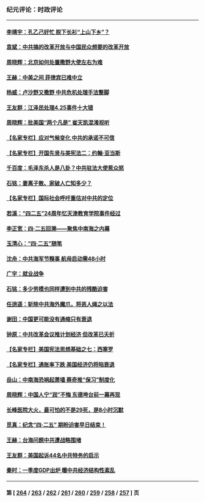 ### 纪元评论：时政评论
---
#### [李靖宇：孔乙己好忙 脱下长衫“上山下乡”？](../../pages/nsc1025/n13981399.md) 
#### [袁斌：中共搞的改革开放与中国民众想要的改革开放](../../pages/nsc1025/n13981296.md) 
#### [周晓辉：北京如何处置撒野大使左右为难](../../pages/nsc1025/n13981257.md) 
#### [王赫：中美之间 菲律宾已难中立](../../pages/nsc1025/n13980979.md) 
#### [杨威：卢沙野又撒野 中共危机处理手法蹩脚](../../pages/nsc1025/n13981024.md) 
#### [王友群：江泽民处理4.25事件十大错](../../pages/nsc1025/n13981032.md) 
#### [周晓辉：批美国“两个凡是” 崔天凯混淆视听](../../pages/nsc1025/n13980780.md) 
#### [【名家专栏】应对气候变化 中共的承诺不可信](../../pages/nsc1025/n13978382.md) 
#### [【名家专栏】开国先贤与美宪法二：约翰‧亚当斯](../../pages/nsc1025/n13979093.md) 
#### [千百度：毛泽东杀人是八卦？中共驻法大使惹众怒](../../pages/nsc1025/n13980345.md) 
#### [石铭：妻离子散、家破人亡知多少？](../../pages/nsc1025/n13980336.md) 
#### [【名家专栏】国际社会呼吁重估对中共的定位](../../pages/nsc1025/n13979320.md) 
#### [若溪：“四二五”24周年忆天津教育学院事件经过](../../pages/nsc1025/n13979819.md) 
#### [李正宽：四·二五回溯——聚焦中南海之内幕](../../pages/nsc1025/n13979800.md) 
#### [玉清心：“四·二五”随笔](../../pages/nsc1025/n13978628.md) 
#### [沈舟：中共海军节糗事 航母启动需48小时](../../pages/nsc1025/n13979381.md) 
#### [广宇：就业战争](../../pages/nsc1025/n13979229.md) 
#### [石铭：多少劳模也同样遭到中共的残酷迫害](../../pages/nsc1025/n13978964.md) 
#### [任逍遥：斩除中共海外魔爪，将恶人绳之以法](../../pages/nsc1025/n13978949.md) 
#### [谢田：中国更可能没有通缩只有衰退](../../pages/nsc1025/n13978892.md) 
#### [钟原：中共改革会议推计划经济 但改革已夭折](../../pages/nsc1025/n13978752.md) 
#### [【名家专栏】美国宪法思想基础之七：西塞罗](../../pages/nsc1025/n13976258.md) 
#### [【名家专栏】通胀率下跌 美国经济仍将陷衰退](../../pages/nsc1025/n13975024.md) 
#### [岳山：中南海恐祸起萧墙 蔡奇推“保习”制度化](../../pages/nsc1025/n13978340.md) 
#### [周晓辉：中国人宁“润”不悔 东德垮台前一幕再现](../../pages/nsc1025/n13978332.md) 
#### [长峰医院大火，最可怕的不是29死，是8小时沉默](../../pages/nsc1025/n13978328.md) 
#### [觅真：纪念“四·二五” 期盼迫害早日结束！](../../pages/nsc1025/n13978317.md) 
#### [王赫：台海问题中共遭战略围堵](../../pages/nsc1025/n13978085.md) 
#### [王友群：美国起诉44名中共特务的启示](../../pages/nsc1025/n13977825.md) 
#### [秦时：一季度GDP出炉 曝中共经济结构性紊乱](../../pages/nsc1025/n13977755.md) 

---
#### 第 [ [264](./264.md) / [263](./263.md) / [262](./262.md) / [261](./261.md) / [260](./260.md) / [259](./259.md) / [258](./258.md) / [257](./257.md) ] 页
